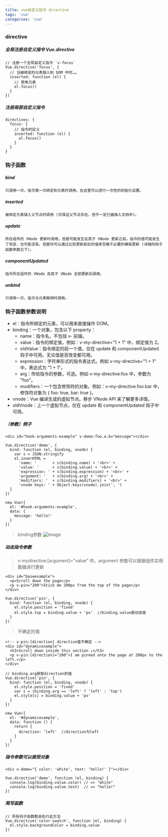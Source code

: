 ```yaml
---
title: vue自定义指令 directive
tags: 'vue'
categories: 'vue'
---
```

###   directive
#####   全局注册自定义指令 Vue.directive

```
// 注册一个全局自定义指令 `v-focus`
Vue.directive('focus', {
  // 当被绑定的元素插入到 DOM 中时……
  inserted: function (el) {
    // 聚焦元素
    el.focus()
  }
})
```

##### 注册局部自定义指令

```
directives: {
  focus: {
    // 指令的定义
    inserted: function (el) {
      el.focus()
    }
  }
}
```

###   钩子函数
#####   bind

```
只调用一次，指令第一次绑定到元素时调用。在这里可以进行一次性的初始化设置。
```

#####   inserted

```
被绑定元素插入父节点时调用 (仅保证父节点存在，但不一定已被插入文档中)。
```

#####   update

```
所在组件的 VNode 更新时调用，但是可能发生在其子 VNode 更新之前。指令的值可能发生了改变，也可能没有。但是你可以通过比较更新前后的值来忽略不必要的模板更新 (详细的钩子函数参数见下)。
```

#####   componentUpdated

```
指令所在组件的 VNode 及其子 VNode 全部更新后调用。
```

#####   unbind

```
只调用一次，指令与元素解绑时调用。
```

###   钩子函数参数说明

- el：指令所绑定的元素，可以用来直接操作 DOM。
- binding：一个对象，包含以下 property：
    - name：指令名，不包括 v- 前缀。
    - value：指令的绑定值，例如：v-my-directive="1 + 1" 中，绑定值为 2。
    - oldValue：指令绑定的前一个值，仅在 update 和 componentUpdated 钩子中可用。无论值是否改变都可用。
    - expression：字符串形式的指令表达式。例如 v-my-directive="1 + 1" 中，表达式为 "1 + 1"。
    - arg：传给指令的参数，可选。例如 v-my-directive:foo 中，参数为 "foo"。
    - modifiers：一个包含修饰符的对象。例如：v-my-directive.foo.bar 中，修饰符对象为 { foo: true, bar: true }。
- vnode：Vue 编译生成的虚拟节点。移步 VNode API 来了解更多详情。
- oldVnode：上一个虚拟节点，仅在 update 和 componentUpdated 钩子中可用。

##### （参数）例子

```
<div id="hook-arguments-example" v-demo:foo.a.b="message"></div>
```
```
Vue.directive('demo', {
  bind: function (el, binding, vnode) {
    var s = JSON.stringify
    el.innerHTML =
      'name: '       + s(binding.name) + '<br>' +
      'value: '      + s(binding.value) + '<br>' +
      'expression: ' + s(binding.expression) + '<br>' +
      'argument: '   + s(binding.arg) + '<br>' +
      'modifiers: '  + s(binding.modifiers) + '<br>' +
      'vnode keys: ' + Object.keys(vnode).join(', ')
  }
})

new Vue({
  el: '#hook-arguments-example',
  data: {
    message: 'hello!'
  }
})
```
> binding参数
![image](https://note.youdao.com/yws/res/40423/948AFA3089CE4017B9567EBCA410E473)

##### 动态指令参数
> v-mydirective:[argument]="value" 中，argument 参数可以根据组件实例数据进行更新

```
<div id="baseexample">
  <p>Scroll down the page</p>
  <p v-pin="200">Stick me 200px from the top of the page</p>
</div>
```
```
Vue.directive('pin', {
  bind: function (el, binding, vnode) {
    el.style.position = 'fixed'
    el.style.top = binding.value + 'px'  //binding.value是动态值
  }
})
```

> 不确定的值

```
<!-- v-pin:[direction] direction值不确定 -->
<div id="dynamicexample">
  <h3>Scroll down inside this section ↓</h3>
  <p v-pin:[direction]="200">I am pinned onto the page at 200px to the left.</p>
</div>
```
```
// binding.arg获取direction的值
Vue.directive('pin', {
  bind: function (el, binding, vnode) {
    el.style.position = 'fixed'
    var s = (binding.arg == 'left' ? 'left' : 'top')
    el.style[s] = binding.value + 'px'
  }
})

new Vue({
  el: '#dynamicexample',
  data: function () {
    return {
      direction: 'left'  //direction为left
    }
  }
})
```
##### 指令参数可以接受对象

```
<div v-demo="{ color: 'white', text: 'hello!' }"></div>
```
```
Vue.directive('demo', function (el, binding) {
  console.log(binding.value.color) // => "white"
  console.log(binding.value.text)  // => "hello!"
})
```
##### 简写函数
```
// 所有钩子函数都会执行此方法
Vue.directive('color-swatch', function (el, binding) {
  el.style.backgroundColor = binding.value
})
```